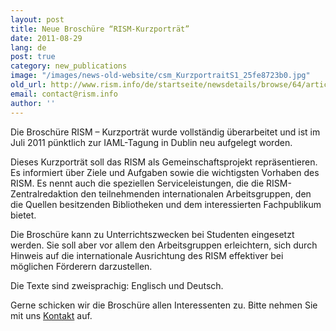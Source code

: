 ```yaml
---
layout: post
title: Neue Broschüre “RISM-Kurzporträt”
date: 2011-08-29
lang: de
post: true
category: new_publications
image: "/images/news-old-website/csm_KurzportraitS1_25fe8723b0.jpg"
old_url: http://www.rism.info/de/startseite/newsdetails/browse/64/article/64/new-brochure-rism-an-overview.html
email: contact@rism.info
author: ''
---
```


Die Broschüre RISM – Kurzporträt wurde vollständig überarbeitet und ist im Juli 2011 pünktlich zur IAML-Tagung in Dublin neu aufgelegt worden.

Dieses Kurzporträt soll das RISM als Gemeinschaftsprojekt repräsentieren. Es informiert über Ziele und Aufgaben sowie die wichtigsten Vorhaben des RISM. Es nennt auch die speziellen Serviceleistungen, die die RISM-Zentralredaktion den teilnehmenden internationalen Arbeitsgruppen, den die Quellen besitzenden Bibliotheken und dem interessierten Fachpublikum bietet.

Die Broschüre kann zu Unterrichtszwecken bei Studenten eingesetzt werden. Sie soll aber vor allem den Arbeitsgruppen erleichtern, sich durch Hinweis auf die internationale Ausrichtung des RISM effektiver bei möglichen Förderern darzustellen.

Die Texte sind zweisprachig: Englisch und Deutsch.

Gerne schicken wir die Broschüre allen Interessenten zu. Bitte nehmen Sie mit uns [Kontakt](mailto:contact@rism.info) auf.